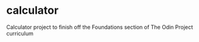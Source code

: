 # calculator
Calculator project to finish off the Foundations section of The Odin Project curriculum
